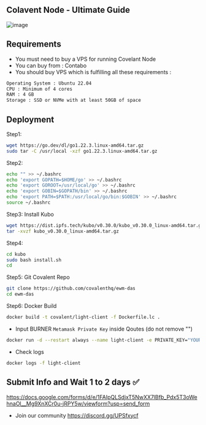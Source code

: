 ## Colavent Node - Ultimate Guide 

![image](https://github.com/user-attachments/assets/cc20fbe4-7b25-4960-8be8-b0150572368f)

 
## Requirements

- You must need to buy a VPS for running Covelant Node
- You can buy from : Contabo
- You should buy VPS which is fulfilling all these requirements : 
```bash
Operating System : Ubuntu 22.04
CPU : Minimum of 4 cores
RAM : 4 GB
Storage : SSD or NVMe with at least 50GB of space
```

## Deployment 
Step1: 
```bash
wget https://go.dev/dl/go1.22.3.linux-amd64.tar.gz
sudo tar -C /usr/local -xzf go1.22.3.linux-amd64.tar.gz
```

Step2: 
```bash
echo "" >> ~/.bashrc
echo 'export GOPATH=$HOME/go' >> ~/.bashrc
echo 'export GOROOT=/usr/local/go' >> ~/.bashrc
echo 'export GOBIN=$GOPATH/bin' >> ~/.bashrc
echo 'export PATH=$PATH:/usr/local/go/bin:$GOBIN' >> ~/.bashrc
source ~/.bashrc
```

Step3: Install Kubo
```bash
wget https://dist.ipfs.tech/kubo/v0.30.0/kubo_v0.30.0_linux-amd64.tar.gz
tar -xvzf kubo_v0.30.0_linux-amd64.tar.gz
```

Step4:
```bash
cd kubo
sudo bash install.sh
cd
```

Step5: Git Covalent Repo
```bash
git clone https://github.com/covalenthq/ewm-das
cd ewm-das
```

Step6: Docker Build
```bash
docker build -t covalent/light-client -f Dockerfile.lc .
```

- Input BURNER `Metamask Private Key` inside Qoutes (do not remove "")

```bash
docker run -d --restart always --name light-client -e PRIVATE_KEY="YOUR_HEX_PRIVATE_KEY" covalent/light-client
```

- Check logs
```bash
docker logs -f light-client
```

## Submit Info and Wait 1 to 2 days ✅
https://docs.google.com/forms/d/e/1FAIpQLSdjxT5NwXX7lBfb_Pdx5T3oWehnaOl__Mg9XnXCr0u-jRPY5w/viewform?usp=send_form

- Join our community https://discord.gg/UPSfxycf
